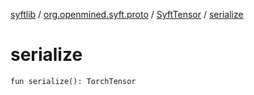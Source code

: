 [syftlib](../../index.md) / [org.openmined.syft.proto](../index.md) / [SyftTensor](index.md) / [serialize](./serialize.md)

# serialize

`fun serialize(): TorchTensor`